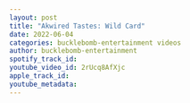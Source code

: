 ```yaml
---
layout: post
title: "Akwired Tastes: Wild Card"
date: 2022-06-04
categories: bucklebomb-entertainment videos
author: bucklebomb-entertainment
spotify_track_id: 
youtube_video_id: 2rUcq8AfXjc
apple_track_id: 
youtube_metadata: 
---
```

